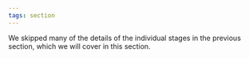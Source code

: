 ```yaml
---
tags: section
---
```


We skipped many of the details of the individual stages in the previous section, which we will cover in this section.
